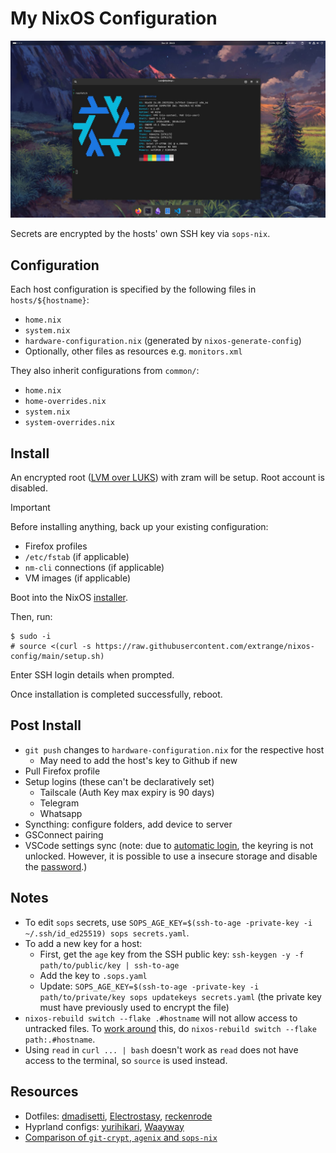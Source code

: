 # My NixOS Configuration

![screenshot](./screenshot.jpg)

Secrets are encrypted by the hosts' own SSH key via `sops-nix`.

## Configuration

Each host configuration is specified by the following files in `hosts/${hostname}`:

- `home.nix`
- `system.nix`
- `hardware-configuration.nix` (generated by `nixos-generate-config`)
- Optionally, other files as resources e.g. `monitors.xml`

They also inherit configurations from `common/`:

- `home.nix`
- `home-overrides.nix`
- `system.nix`
- `system-overrides.nix`

## Install

An encrypted root ([LVM over LUKS]) with zram will be setup. Root account is disabled.

> [!IMPORTANT]
> Before installing anything, back up your existing configuration:
>
> - Firefox profiles
> - `/etc/fstab` (if applicable)
> - `nm-cli` connections (if applicable)
> - VM images (if applicable)

Boot into the NixOS [installer].

Then, run:

```text
$ sudo -i
# source <(curl -s https://raw.githubusercontent.com/extrange/nixos-config/main/setup.sh)
```

Enter SSH login details when prompted.

Once installation is completed successfully, reboot.

## Post Install

- `git push` changes to `hardware-configuration.nix` for the respective host
  - May need to add the host's key to Github if new
- Pull Firefox profile
- Setup logins (these can't be declaratively set)
  - Tailscale (Auth Key max expiry is 90 days)
  - Telegram
  - Whatsapp
- Syncthing: configure folders, add device to server
- GSConnect pairing
- VSCode settings sync (note: due to [automatic login], the keyring is not unlocked. However, it is possible to use a insecure storage and disable the [password].)

## Notes

- To edit `sops` secrets, use `SOPS_AGE_KEY=$(ssh-to-age -private-key -i ~/.ssh/id_ed25519) sops secrets.yaml`.
- To add a new key for a host:
  - First, get the `age` key from the SSH public key: `ssh-keygen -y -f path/to/public/key | ssh-to-age`
  - Add the key to `.sops.yaml`
  - Update: `SOPS_AGE_KEY=$(ssh-to-age -private-key -i path/to/private/key sops updatekeys secrets.yaml` (the private key must have previously used to encrypt the file)
- `nixos-rebuild switch --flake .#hostname` will not allow access to untracked files. To [work around] this, do `nixos-rebuild switch --flake path:.#hostname`.
- Using `read` in `curl ... | bash` doesn't work as `read` does not have access to the terminal, so `source` is used instead.

## Resources

- Dotfiles: [dmadisetti], [Electrostasy], [reckenrode]
- Hyprland configs: [yurihikari], [Waayway]
- [Comparison of `git-crypt`, `agenix` and `sops-nix`][secrets]

[secrets]: https://lgug2z.com/articles/handling-secrets-in-nixos-an-overview/
[Waayway]: https://github.com/Waayway/hyprland-waayway
[yurihikari]: https://github.com/yurihikari/garuda-sway-config
[electrostasy]: https://github.com/Electrostasy/dots
[reckenrode]: https://github.com/reckenrode/nixos-configs
[dmadisetti]: https://github.com/dmadisetti/.dots
[work around]: https://discourse.nixos.org/t/dirty-nixos-rebuild-build-flake-issues/30078/2
[LVM over LUKS]: https://wiki.archlinux.org/title/dm-crypt/Encrypting_an_entire_system#LVM_on_LUKS
[installer]: https://channels.nixos.org/nixos-23.11/latest-nixos-minimal-x86_64-linux.iso
[automatic login]: https://askubuntu.com/questions/1352398/asking-for-password-when-i-open-vscode-for-the-first-time
[password]: https://askubuntu.com/questions/24770/gnome-keyring-keeps-asking-for-a-password-that-doesnt-exist/24773#24773
